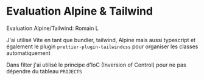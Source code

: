 # Evaluation Alpine & Tailwind

Evaluation Alpine/Tailwind: Romain L

J'ai utilisé Vite en tant que bundler, tailwind, Alpine mais aussi typescript et également le plugin `prettier-plugin-tailwindcss` pour organiser les classes automatiquement

Dans filter j'ai utilisé le principe d'IoC (Inversion of Control) pour ne pas dépendre du tableau `PROJECTS`
